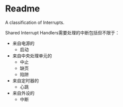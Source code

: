 # Readme
A classification of Interrupts.

Shared Interrupt Handlers需要处理的中断包括但不限于：
- 来自电源的
  - 启动
- 来自中央处理单元的
  - 中止
  - 缺页
  - 陷阱
- 来自定时器的
  - 心跳
- 来自外设的
  - 中断
